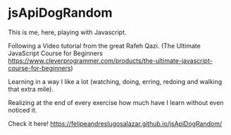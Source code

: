 # jsApiDogRandom

This is me, here, playing with Javascript.

Following a Video tutorial from the great Rafeh Qazi.
(The Ultimate JavaScript Course for Beginners https://www.cleverprogrammer.com/products/the-ultimate-javascript-course-for-beginners)

Learning in a way I like a lot (watching, doing, erring, redoing and walking that extra mile).

Realizing at the end of every exercise how much have I learn without even noticed it.

Check it here! https://felipeandreslugosalazar.github.io/jsApiDogRandom/
